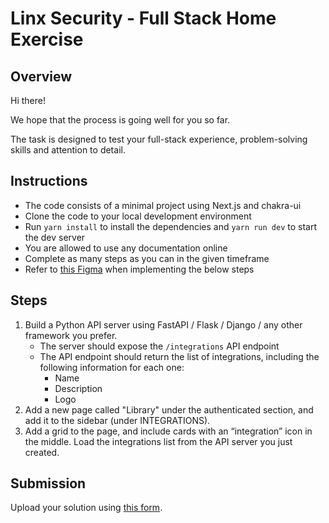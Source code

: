 # Linx Security - Full Stack Home Exercise

## Overview
Hi there!

We hope that the process is going well for you so far.

The task is designed to test your full-stack experience, problem-solving skills and attention to detail. 


## Instructions
- The code consists of a minimal project using Next.js and chakra-ui
- Clone the code to your local development environment
- Run `yarn install` to install the dependencies and `yarn run dev` to start the dev server
- You are allowed to use any documentation online
- Complete as many steps as you can in the given timeframe
- Refer to [this Figma](https://www.figma.com/file/d9c7lPbEoFoyKlgqHUTdrz/FE-Assignment?type=design&node-id=0%3A1&mode=design&t=wNFQaDiLoPAMV6mP-1) when implementing the below steps

## Steps
1. Build a Python API server using FastAPI / Flask / Django / any other framework you prefer.
   - The server should expose the `/integrations` API endpoint
   - The API endpoint should return the list of integrations, including the following information for each one:
     - Name
     - Description
     - Logo
2. Add a new page called "Library" under the authenticated section, and add it to the sidebar (under INTEGRATIONS). 
3. Add a grid to the page, and include cards with an “integration” icon in the middle. Load the integrations list from the API server you just created.


## Submission

Upload your solution using [this form](https://forms.gle/5qy5ZzM28ga11SWV9).

